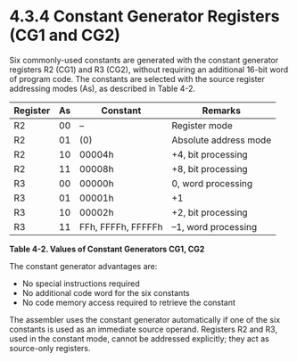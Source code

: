 # 4.3.4 Constant Generator Registers (CG1 and CG2)

Six commonly-used constants are generated with the constant generator registers R2 (CG1) and R3 (CG2), without
requiring an additional 16-bit word of program code. The constants are selected with the source register addressing
modes (As), as described in Table 4-2.

| Register | As  | Constant           | Remarks               |
| -------- | --- | ------------------ | --------------------- |
| R2       | 00  | –                  | Register mode         |
| R2       | 01  | (0)                | Absolute address mode |
| R2       | 10  | 00004h             | +4, bit processing    |
| R2       | 11  | 00008h             | +8, bit processing    |
| R3       | 00  | 00000h             | 0, word processing    |
| R3       | 01  | 00001h             | +1                    |
| R3       | 10  | 00002h             | +2, bit processing    |
| R3       | 11  | FFh, FFFFh, FFFFFh | –1, word processing   |

**Table 4-2. Values of Constant Generators CG1, CG2**

The constant generator advantages are:

- No special instructions required
- No additional code word for the six constants
- No code memory access required to retrieve the constant

The assembler uses the constant generator automatically if one of the six constants is used as an immediate source
operand. Registers R2 and R3, used in the constant mode, cannot be addressed explicitly; they act as source-only
registers.


